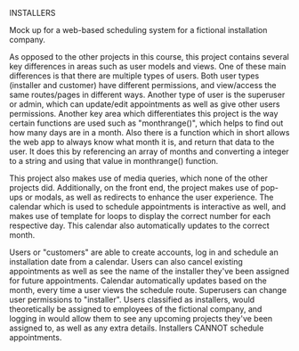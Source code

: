 INSTALLERS

Mock up for a web-based scheduling system for a fictional installation company.

As opposed to the other projects in this course, this project contains several key differences in areas such as user models and views. One of these main differences is that there are multiple types of users. Both user types (installer and customer) have different permissions, and view/access the same routes/pages in different ways. Another type of user is the superuser or admin, which can update/edit appointments as well as give other users permissions. Another key area which differentiates this project is the way certain functions are used such as "monthrange()", which helps to find out how many days are in a month. Also there is a function which in short allows the web app to always know what month it is, and return that data to the user. It does this by referencing an array of months and converting a integer to a string and using that value in monthrange() function.

This project also makes use of media queries, which none of the other projects did. Additionally, on the front end, the project makes use of pop-ups or modals, as well as redirects to enhance the user experience. The calendar which is used to schedule appointments is interactive as well, and makes use of template for loops to display the correct number for each respective day. This calendar also automatically updates to the correct month.

Users or "customers" are able to create accounts, log in and schedule an installation date from a calendar. Users can also cancel existing appointments as well as see the name of the installer they've been assigned for future appointments. Calendar automatically updates based on the month, every time a user views the schedule route. Superusers can change user permissions to "installer". Users classified as installers, would theoretically be assigned to employees of the fictional company, and logging in would allow them to see any upcoming projects they've been assigned to, as well as any extra details. Installers CANNOT schedule appointments.
